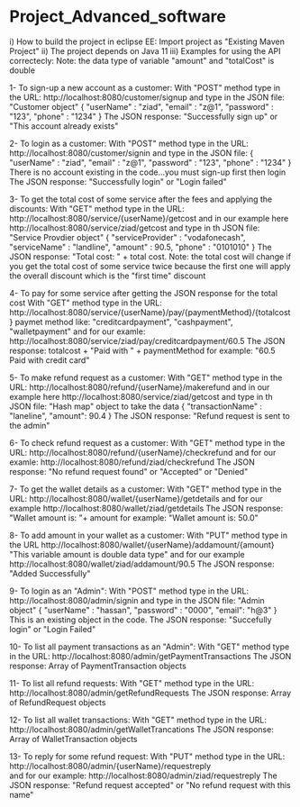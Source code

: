 # Project_Advanced_software
i) How to build the project in eclipse EE:
    Import project as "Existing Maven Project" 
ii) The project depends on Java 11
iii) Examples for using the API correctecly: 
Note: the data type of variable "amount" and "totalCost" is double

1- To sign-up a new account as a customer:
   With "POST" method type in the URL: http://localhost:8080/customer/signup
   and type in the JSON file: "Customer object" 
   {
    "userName" : "ziad",
    "email" : "z@1",
    "password" : "123",
    "phone" : "1234"
    }
    The JSON response:
    "Successfully sign up" or "This account already exists"
  
2- To login as a customer:
  With "POST" method type in the URL: http://localhost:8080/customer/signin
  and type in the JSON file: 
  {
    "userName" : "ziad",
    "email" : "z@1",
    "password" : "123",
    "phone" : "1234"
  }
  There is no account existing in the code...you must sign-up first then login
  The JSON response:
  "Successfully login" or "Login failed"
  
3- To get the total cost of some service after the fees and applying the discounts:
  With "GET" method type in the URL: http://localhost:8080/service/{userName}/getcost
  and in our example here http://localhost:8080/service/ziad/getcost
  and type in th JSON file: "Service Provdier object"
  {
    "serviceProvider" : "vodafonecash",
    "serviceName" : "landline",
    "amount" : 90.5,
    "phone" : "0101010"
  }
  The JSON response:
  "Total cost: " + total cost. 
  Note: the total cost will change if you get the total cost of some service twice because the first one will apply the overall discount which is the "first time"       discount
  
4- To pay for some service after getting the JSON response for the total cost
  With "GET" method type in the URL: http://localhost:8080/service/{userName}/pay/{paymentMethod}/{totalcost}
  paymet method like: "creditcardpayment", "cashpayment", "walletpayment"
  and for our examle: http://localhost:8080/service/ziad/pay/creditcardpayment/60.5
  The JSON response:
  totalcost + "Paid with " + paymentMethod
  for example: "60.5 Paid with credit card"
  
5- To make refund request as a customer:
  With "GET" method type in the URL: http://localhost:8080/refund/{userName}/makerefund
  and in our example here http://localhost:8080/service/ziad/getcost
  and type in th JSON file: "Hash map" object to take the data
  {
    "transactionName" : "laneline",
    "amount": 90.4
  }
  The JSON response:
  "Refund request is sent to the admin"
  
6- To check refund request as a customer: 
  With "GET" method type in the URL: http://localhost:8080/refund/{userName}/checkrefund
  and for our examle: http://localhost:8080/refund/ziad/checkrefund
  The JSON response:
  "No refund request found" or "Accepted" or "Denied"
  
7- To get the wallet details as a customer: 
  With "GET" method type in the URL: http://localhost:8080/wallet/{userName}/getdetails
  and for our example http://localhost:8080/wallet/ziad/getdetails
  The JSON response:
  "Wallet amount is: "+ amount
  for example: "Wallet amount is: 50.0"
  
8- To add amount in your wallet as a customer:
  With "PUT" method type in the URL http://localhost:8080/wallet/{userName}/addamount/{amount}      "This variable amount is double data type"
  and for our example http://localhost:8080/wallet/ziad/addamount/90.5
  The JSON response:
  "Added Successfully"
  
9- To login as an "Admin": 
  With "POST" method type in the URL: http://localhost:8080/admin/signin
  and type in the JSON file: "Admin object" 
  {
    "userName" : "hassan",
    "password" : "0000",
    "email": "h@3"
  }
  This is an existing object in the code.
  The JSON response: 
  "Succefully login" or "Login Failed"
  
10- To list all payment transactions as an "Admin":
  With "GET" method type in the URL: http://localhost:8080/admin/getPaymentTransactions
  The JSON response: 
  Array of PaymentTransaction objects
  
11- To list all refund requests:
  With "GET" method type in the URL: http://localhost:8080/admin/getRefundRequests
  The JSON response: 
  Array of RefundRequest objects
  
12- To list all wallet transactions:
  With "GET" method type in the URL: http://localhost:8080/admin/getWalletTrancations
  The JSON response: 
  Array of WalletTransaction objects
  
13- To reply for some refund request:
  With "PUT" method type in the URL: http://localhost:8080/admin/{userName}/requestreply  
  and for our example: http://localhost:8080/admin/ziad/requestreply
  The JSON response:
  "Refund request accepted" or "No refund request with this name"
  
